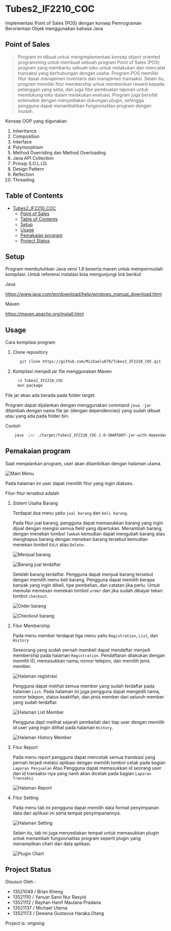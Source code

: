 # Tubes2_IF2210_COC

Implementasi Point of Sales (POS) dengan konsep Pemrograman Berorientasi Objek menggunakan bahasa Java

## Point of Sales

> Program ini dibuat untuk mengimplementasi konsep object oriented programming untuk membuat sebuah program Point of Sales (POS) program yang membantu sebuah toko untuk melakukan dan mencatat transaksi yang berhubungan dengan usaha.
> Program POS memiliki fitur dasar manajemen inventaris dan manajemen transaksi. Selain itu, program memiliki fitur membership untuk memberikan reward kepada pelanggan yang setia, dan juga fitur pembuatan laporan untuk mendukung toko dalam melakukan evaluasi. Program juga bersifat extensible dengan menyediakan dukungan plugin, sehingga pengguna dapat menambahkan fungsionalitas program dengan mudah.

Konsep OOP yang digunakan

1. Inheritance
2. Composition
3. Interface
4. Polymorphism
5. Method Overriding dan Method Overloading
6. Java API Collection
7. Prinsip S.O.L.I.D.
8. Design Pattern
9. Reflection
10. Threading

## Table of Contents

- [Tubes2\_IF2210\_COC](#tubes2_if2210_coc)
  - [Point of Sales](#point-of-sales)
  - [Table of Contents](#table-of-contents)
  - [Setup](#setup)
  - [Usage](#usage)
  - [Pemakaian program](#pemakaian-program)
  - [Project Status](#project-status)

## Setup

Program membutuhkan Java versi 1.8 beserta maven untuk mempermudah kompilasi.
Untuk referensi instalasi bisa mengunjungi link berikut

Java

<https://www.java.com/en/download/help/windows_manual_download.html>

Maven

<https://maven.apache.org/install.html>

## Usage

Cara kompilasi program

1. Clone repository

   ```bash
      git clone https://github.com/Michaelu670/Tubes2_IF2210_COC.git
   ```

2. Kompilasi menjadi jar file menggunakan Maven

    ```bash
      cd Tubes2_IF2210_COC
      mvn package
    ```

File jar akan ada berada pada folder target.

Program dapat dijalankan dengan menggunakan command `java -jar` ditambah dengan nama file jar (dengan dependencies) yang sudah dibuat atau yang ada pada folder bin.

Contoh

```bash
    java -jar ./target/Tubes2_IF2210_COC-1.0-SNAPSHOT-jar-with-dependencies.jar
```

## Pemakaian program

Saat menjalankan program, user akan ditambilkan dengan halaman utama.

![Main Menu](img/mainMenu.png)

Pada halaman ini user dapat memilih fitur yang ingin diakses.

Fitur-fitur tersebut adalah

1. Sistem Usaha Barang

    Terdapat dua menu yaitu `jual barang` dan `beli barang`.

    Pada fitur jual barang, pengguna dapat memasukkan barang yang ingin dijual dengan mengisi semua field yang diperlukan.
    Menambah barang dengan menekan tombol `Tambah` kemudian dapat mengubah barang atau menghapus barang dengan menekan barang tersebut kemudian menekan tombol `Edit` atau `Delete`.

    ![Menjual barang](img/sellPageInput.png)

    ![Barang jual terdaftar](img/sellPageSuccess.png)

    Setelah barang terdaftar. Pengguna dapat menjual barang tersebut dengan memilih menu beli barang. Pengguna dapat memilih berapa banyak yang ingin dibeli, tipe pembelian, dan catatan jika perlu. Untuk memulai memesan menekan tombol `order` dan jika sudah dibayar tekan tombol `checkout`.

    ![Order barang](img/orderPage.png)

    ![Checkout barang](img/checkoutPage.png)

2. Fitur Membership

    Pada menu member terdapat tiga menu yaitu `Registration`, `List`, dan `History`

    Seseorang yang sudah pernah membeli dapat mendaftar menjadi membership pada halaman `Registration`. Pendaftaran dilakukan dengan memilih ID, memasukkan nama, nomor telepon, dan memilih jenis member.

    ![Halaman registrasi](img/registerPage.png)

    Pengguna dapat melihat semua member yang sudah terdaftar pada halaman `List`. Pada halaman ini juga pengguna dapat mengedit nama, nomor telepon, status keaktifan, dan jenis member dari seluruh member yang sudah terdaftar.

    ![Halaman List Member](img/listMember.png)

    Pengguna dapt melihat sejarah pembeliah dari tiap user dengan memilih id user yang ingin dilihat pada halaman `History`.

    ![Halaman History Member](img/historyMember.png)

3. Fitur Report

    Pada menu report pengguna dapat mencetak semua transkasi yang pernah terjadi melalui aplikasi dengan memilih tombol cetak pada bagian `Laporan Penjualan`
    Atau Pengguna dapat memasukkan id seorang user dan id transaksi-nya yang nanti akan dicetak pada bagian `Laporan Transaksi`

    ![Halaman Report](img/reportPage.png)

4. Fitur Setting

    Pada menu tab ini pengguna dapat memilih data format penyimpanan data dari aplikasi ini serta tempat penyimpanannya.

    ![Halaman Setting](img/settingPage.png)

    Selain itu, tab ini juga menyediakan tempat untuk memasukkan plugin untuk menambah fungsionalitas program seperti plugin yang menampilkan chart dari data aplikasi.

    ![Plugin Chart](img/pluginChart1.png)

## Project Status

 Disusun Oleh :

- 13521049 / Brian Kheng
- 13521110 / Yanuar Sano Nur Rasyid
- 13521112 / Rayhan Hanif Maulana Pradana
- 13521137 / Michael Utama
- 13521173 / Dewana Gustavus Haraka Otang

Project is: _ongoing_